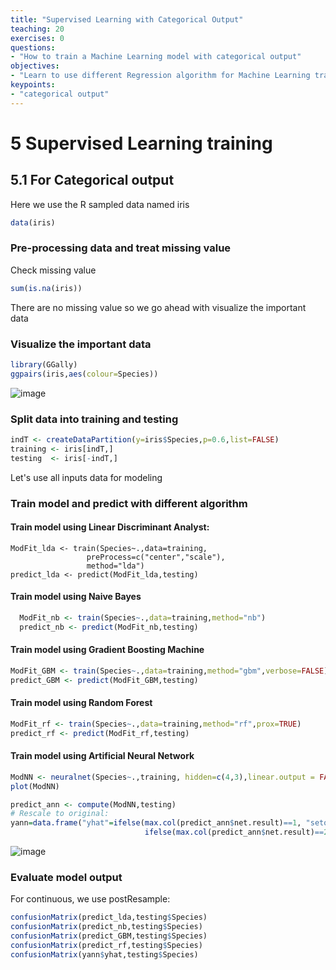 ```yaml
---
title: "Supervised Learning with Categorical Output"
teaching: 20
exercises: 0
questions:
- "How to train a Machine Learning model with categorical output"
objectives:
- "Learn to use different Regression algorithm for Machine Learning training"
keypoints:
- "categorical output"
---
```

# 5 Supervised Learning training
## 5.1 For Categorical output

Here we use the R sampled data named iris

```r
data(iris)
```

### Pre-processing data and treat missing value

Check missing value

```r
sum(is.na(iris))
```
There are no missing value so we go ahead with visualize the important data

### Visualize the important data

```r
library(GGally)
ggpairs(iris,aes(colour=Species))
```

![image](https://user-images.githubusercontent.com/43855029/156045609-25ab64b2-8194-4eae-9613-0bc838f1ee68.png)

### Split data into training and testing

```r
indT <- createDataPartition(y=iris$Species,p=0.6,list=FALSE)
training <- iris[indT,]
testing  <- iris[-indT,]
```

Let's use all inputs data for modeling

### Train model and predict with different algorithm

#### Train model using Linear Discriminant Analyst:

```{r}
ModFit_lda <- train(Species~.,data=training,
                 preProcess=c("center","scale"),
                 method="lda")
predict_lda <- predict(ModFit_lda,testing)                 
```

#### Train model using Naive Bayes

```r
  ModFit_nb <- train(Species~.,data=training,method="nb")
  predict_nb <- predict(ModFit_nb,testing)                 

```

#### Train model using Gradient Boosting Machine

```r
ModFit_GBM <- train(Species~.,data=training,method="gbm",verbose=FALSE)
predict_GBM <- predict(ModFit_GBM,testing)
```

#### Train model using Random Forest

```r
ModFit_rf <- train(Species~.,data=training,method="rf",prox=TRUE)
predict_rf <- predict(ModFit_rf,testing)                                                            
```

#### Train model using Artificial Neural Network

```r
ModNN <- neuralnet(Species~.,training, hidden=c(4,3),linear.output = FALSE)
plot(ModNN)

predict_ann <- compute(ModNN,testing)
# Rescale to original:
yann=data.frame("yhat"=ifelse(max.col(predict_ann$net.result)==1, "setosa",
                              ifelse(max.col(predict_ann$net.result)==2, "versicolor", "virginica")))      
```

![image](https://user-images.githubusercontent.com/43855029/156047814-3722097f-176d-4745-a2a5-454fe2b80c78.png)

### Evaluate model output

For continuous, we use postResample:

```r
confusionMatrix(predict_lda,testing$Species)
confusionMatrix(predict_nb,testing$Species)
confusionMatrix(predict_GBM,testing$Species)
confusionMatrix(predict_rf,testing$Species)
confusionMatrix(yann$yhat,testing$Species)
```
